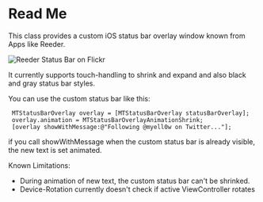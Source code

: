 Read Me
=====================

This class provides a custom iOS status bar overlay window known from Apps like Reeder.

![Reeder Status Bar on Flickr](http://farm5.static.flickr.com/4074/4754736484_8fc1ef9639_o.png "Reeder Status Bar on Flickr")

It currently supports touch-handling to shrink and expand and also black and gray status bar styles.

You can use the custom status bar like this:

     MTStatusBarOverlay overlay = [MTStatusBarOverlay statusBarOverlay];   
	 overlay.animation = MTStatusBarOverlayAnimationShrink;
     [overlay showWithMessage:@"Following @myell0w on Twitter..."];     

if you call showWithMessage when the custom status bar is already visible, the new text is set animated. 

Known Limitations: 

* During animation of new text, the custom status bar can't be shrinked.
* Device-Rotation currently doesn't check if active ViewController rotates